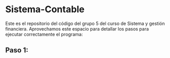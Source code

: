 # Sistema-Contable
Este es el repositorio del código del grupo 5 del curso de Sistema y gestión financiera.
Aprovechamos este espacio para detallar los pasos para ejecutar correctamente el programa:
## Paso 1:

